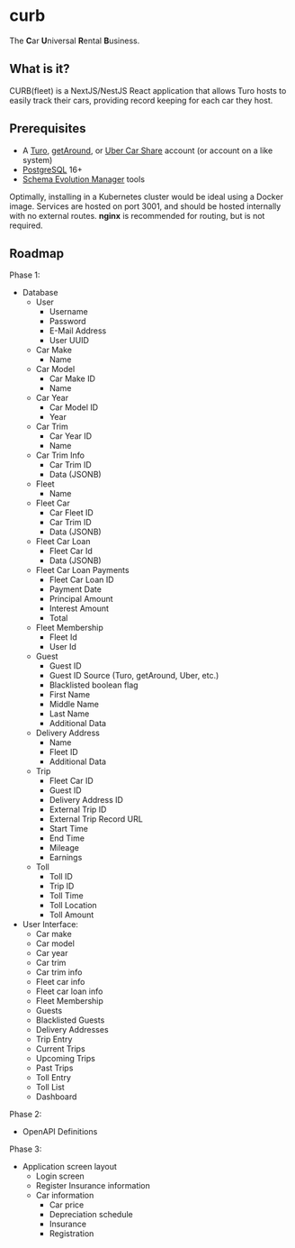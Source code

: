 # curb

The **C**ar **U**niversal **R**ental **B**usiness.

## What is it?

CURB(fleet) is a NextJS/NestJS React application that allows Turo hosts to easily
track their cars, providing record keeping for each car they host.

## Prerequisites

- A [Turo](https://www.turo.com), [getAround](https://www.getaround.com), or [Uber Car Share](https://www.ubercarshare.com/us/en/) account (or account on a like system)
- [PostgreSQL](https://www.postgresql.org) 16+
- [Schema Evolution Manager](https://github.com/mbryzek/schema-evolution-manager) tools

Optimally, installing in a Kubernetes cluster would be ideal using a Docker image.  Services are hosted on port 3001, and should be hosted internally with no external routes.  **nginx** is recommended for routing, but is not required.

## Roadmap

Phase 1:
- Database
  - User
    - Username
    - Password
    - E-Mail Address
    - User UUID
  - Car Make
    - Name
  - Car Model
    - Car Make ID
    - Name
  - Car Year
    - Car Model ID
    - Year
  - Car Trim
    - Car Year ID
    - Name
  - Car Trim Info
    - Car Trim ID
    - Data (JSONB)
  - Fleet
    - Name
  - Fleet Car
    - Car Fleet ID
    - Car Trim ID
    - Data (JSONB)
  - Fleet Car Loan
    - Fleet Car Id
    - Data (JSONB)
  - Fleet Car Loan Payments
    - Fleet Car Loan ID
    - Payment Date
    - Principal Amount
    - Interest Amount
    - Total
  - Fleet Membership
    - Fleet Id
    - User Id
  - Guest
    - Guest ID
    - Guest ID Source (Turo, getAround, Uber, etc.)
    - Blacklisted boolean flag
    - First Name
    - Middle Name
    - Last Name
    - Additional Data
  - Delivery Address
    - Name
    - Fleet ID
    - Additional Data
  - Trip
    - Fleet Car ID
    - Guest ID
    - Delivery Address ID
    - External Trip ID
    - External Trip Record URL
    - Start Time
    - End Time
    - Mileage
    - Earnings
  - Toll
    - Toll ID
    - Trip ID
    - Toll Time
    - Toll Location
    - Toll Amount
- User Interface:
  - Car make
  - Car model
  - Car year
  - Car trim
  - Car trim info
  - Fleet car info
  - Fleet car loan info
  - Fleet Membership
  - Guests
  - Blacklisted Guests
  - Delivery Addresses
  - Trip Entry
  - Current Trips
  - Upcoming Trips
  - Past Trips
  - Toll Entry
  - Toll List
  - Dashboard

[//]: # (  - Address database)

[//]: # (    - First street address)

[//]: # (    - Second street address)

[//]: # (    - City)

[//]: # (    - State/Province)

[//]: # (    - Zipcode)

[//]: # (    - Country)

[//]: # (  - Contact database)

[//]: # (    - First name)

[//]: # (    - Middle name)

[//]: # (    - Last name)

[//]: # (    - Address)

[//]: # (    - Phone)

[//]: # (  - Users database)

[//]: # (    - Username)

[//]: # (    - Password)

[//]: # (    - Contact ID)

[//]: # (    - E-Mail Address)

[//]: # (  - Insurance Carrier database)

[//]: # (    - Name)

[//]: # (    - Phone ID)

[//]: # (    - Address ID)

[//]: # (  - Insurance database)

[//]: # (    - Insurance Carrier ID)

[//]: # (    - Insurance Identifier)

[//]: # (    - Origination Date)

[//]: # (    - Expiration Date)

[//]: # (  - Car Registration database)

[//]: # (    - Number)

[//]: # (    - Expire Date)

[//]: # (    - Registration State/Province)

[//]: # (    - Registered Contact)

[//]: # (  - Car Storage database)

[//]: # (    - Storage location physical location)

[//]: # (    - Storage location mailing address)

[//]: # (    - Storage description)

[//]: # (    - Phone number)

[//]: # (    - Contact name)

[//]: # (  - Note database)

[//]: # (    - Note description)

[//]: # (    - Cost and Date)

[//]: # (  - Infractions database)

[//]: # (    - Infraction type:)

[//]: # (      - Normal Wear and Tear)

[//]: # (      - Excessive Wear and Tear)

[//]: # (      - Intentional Damage/Vandalism)

[//]: # (      - Smoking/Vaping)

[//]: # (      - Speeding/Vehicle Misuse)

[//]: # (      - Minor Accident)

[//]: # (      - Major Accident)

[//]: # (      - Total Loss)

[//]: # (    - Car note)

[//]: # (  - Photos database)

[//]: # (    - Photo types:)

[//]: # (      - Car Interior)

[//]: # (      - Car Exterior)

[//]: # (      - Car Before)

[//]: # (      - Car After)

[//]: # (      - Car Claim)

[//]: # (      - Car Initial Interior)

[//]: # (      - Car Initial Exterior)

[//]: # (      - Renter DL)

[//]: # (      - Renter Selfie and DL)

[//]: # (      - Renter Selfie and Car)

[//]: # (    - Photo store location URL)

[//]: # (  - Car Photos database)

[//]: # (    - Car ID)

[//]: # (    - Photo ID)

[//]: # (    - Date of Photo)

[//]: # (  - Incidentals database)

[//]: # (    - Car ID)

[//]: # (    - Photo ID)

[//]: # (    - Note ID)

[//]: # (  - Car Registration History database)

[//]: # (    - Car ID)

[//]: # (    - Registration ID)

[//]: # (  - Drivers License database)

[//]: # (    - License number)

[//]: # (    - Issuing state/province)

[//]: # (    - Issuing country)

[//]: # (    - Registered address)

[//]: # (    - Registered contact)

[//]: # (    - Issue Date)

[//]: # (    - Expiration Date)

[//]: # (    - Photo)

[//]: # (  - Renters database)

[//]: # (    - Renter name)

[//]: # (    - Renter birth date)

[//]: # (    - Drivers License record)

[//]: # (    - Photo record)

[//]: # (    - URL to user info on rental site)

[//]: # (  - Trip Photos database)

[//]: # (    - Trip ID)

[//]: # (    - Photo ID)

[//]: # (    - Date)

[//]: # (  - Trip Renter database)

[//]: # (    - Trip ID)

[//]: # (    - Renter ID)

[//]: # (    - Renter Type &#40;primary, authorized&#41;)

[//]: # (  - Trip Infractions database)

[//]: # (    - Trip Renter ID)

[//]: # (    - Infraction ID)

[//]: # (  - Car Condition database)

[//]: # (    - Car ID)

[//]: # (    - Photo ID)

[//]: # (    - Note ID)

[//]: # (  - Car Investment database)

[//]: # (    - Car ID)

[//]: # (    - Investor Contact ID)

[//]: # (    - Percentage)

[//]: # (    - Amount Invested)

[//]: # (  - Toll Transponders database)

[//]: # (    - ID of the transponder)

[//]: # (    - Car ID)

[//]: # (    - Login for transponder database)

[//]: # (  - Trip Toll database)

[//]: # (    - Toll transponder ID)

[//]: # (    - Trip ID)

[//]: # (    - Note ID)

[//]: # (    - Renter associated with toll)

[//]: # (Phase 1: &#40;Unanswered&#41;)

[//]: # (- Company database)

[//]: # (  - Company name)

[//]: # (  - Contact ID)

[//]: # (  - Mailing Address ID)

[//]: # (  - Physical Address ID)

[//]: # (- Fleet database)

[//]: # (  - Fleet Name)

[//]: # (  - Company ID)

[//]: # (- Fleet Car database)

[//]: # (  - Car ID)

[//]: # (  - Fleet ID)

[//]: # (- Car Depreciation database)

[//]: # (  - Car ID)

[//]: # (  - Purchase Price)

[//]: # (  - Purchase Date)

[//]: # (  - Depreciation per month &#40;Float&#41; - 20% of purchase price amortized over 12 months)

[//]: # (  - Depreciation termination date &#40;60 month after purchase date&#41;)

Phase 2:
- OpenAPI Definitions

Phase 3:
- Application screen layout
  - Login screen
  - Register Insurance information
  - Car information
    - Car price
    - Depreciation schedule
    - Insurance
    - Registration

